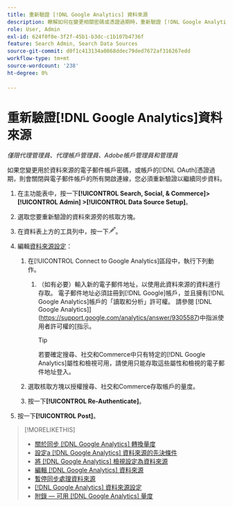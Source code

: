 ```yaml
---
title: 重新驗證 [!DNL Google Analytics] 資料來源
description: 瞭解如何在變更相關密碼或憑證過期時，重新驗證 [!DNL Google Analytics] 資料來源。
role: User, Admin
exl-id: 624f0f0e-3f2f-45b1-b3dc-c1b107b4736f
feature: Search Admin, Search Data Sources
source-git-commit: d0f1c413134a0868ddec79ded7672af316267edd
workflow-type: tm+mt
source-wordcount: '238'
ht-degree: 0%

---
```


# 重新驗證[!DNL Google Analytics]資料來源

*僅限代理管理員、代理帳戶管理員、Adobe帳戶管理員和管理員*

如果您變更用於資料來源的電子郵件帳戶密碼，或帳戶的[!DNL OAuth]憑證過期，則會關閉與電子郵件帳戶的所有開啟連線，您必須重新驗證以繼續同步資料。

1. 在主功能表中，按一下&#x200B;**[!UICONTROL Search, Social, & Commerce]> [!UICONTROL Admin] >[!UICONTROL Data Source Setup]**。

1. 選取您要重新驗證的資料來源旁的核取方塊。

1. 在資料表上方的工具列中，按一下![編輯](/help/search-social-commerce/assets/edit.png "編輯")。

1. 編輯[資料來源設定](data-source-settings.md)：

   1. 在[!UICONTROL Connect to Google Analytics]區段中，執行下列動作。

      1. （如有必要）輸入新的電子郵件地址，以使用此資料來源的資料進行存取。 電子郵件地址必須註冊到[!DNL Google]帳戶，並且擁有[!DNL Google Analytics]帳戶的「讀取和分析」許可權。 請參閱 [!DNL Google Analytics]](https://support.google.com/analytics/answer/9305587)中指派使用者許可權的[指示。

         >[!TIP]
         >
         >若要確定搜尋、社交和Commerce中只有特定的[!DNL Google Analytics]屬性和檢視可用，請使用只能存取這些屬性和檢視的電子郵件地址登入。

   1. 選取核取方塊以授權搜尋、社交和Commerce存取帳戶的量度。

   1. 按一下&#x200B;**[!UICONTROL Re-Authenticate]**。

1. 按一下&#x200B;**[!UICONTROL Post]**。

>[!MORELIKETHIS]
>
>* [關於同步 [!DNL Google Analytics] 轉換量度](data-source-about.md)
>* [設定a [!DNL Google Analytics] 資料來源的先決條件](data-source-prerequisites.md)
>* [將 [!DNL Google Analytics] 檢視設定為資料來源](data-source-configure.md)
>* [編輯 [!DNL Google Analytics] 資料來源](data-source-edit.md)
>* [暫停同步處理資料來源](data-source-pause.md)
>* [[!DNL Google Analytics] 資料來源設定](data-source-settings.md)
>* [附錄 — 可用 [!DNL Google Analytics] 量度](data-source-ga-metrics.md)
